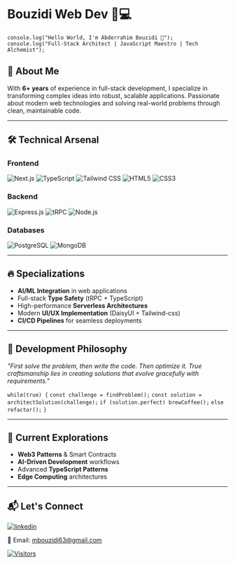 # Bouzidi Web Dev 👨💻

`console.log("Hello World, I'm Abderrahim Bouzidi 👋");`  
`console.log("Full-Stack Architect | JavaScript Maestro | Tech Alchemist");`

## 🚀 About Me

With **6+ years** of experience in full-stack development, I specialize in transforming complex ideas into robust, scalable applications. Passionate about modern web technologies and solving real-world problems through clean, maintainable code.

---

## 🛠 Technical Arsenal

### **Frontend**

![Next.js](https://img.shields.io/badge/-Next.js-000000?style=for-the-badge&logoColor=white&logo=next.js) ![TypeScript](https://img.shields.io/badge/-TypeScript-3178C6?style=for-the-badge&logoColor=white&logo=typescript) ![Tailwind CSS](https://img.shields.io/badge/-Tailwind_CSS-38B2AC?style=for-the-badge&logoColor=white&logo=tailwind-css) ![HTML5](https://img.shields.io/badge/-HTML5-E34F26?style=for-the-badge&logoColor=white&logo=html5) ![CSS3](https://img.shields.io/badge/-CSS3-1572B6?style=for-the-badge&logoColor=white&logo=css3)

### **Backend**

![Express.js](https://img.shields.io/badge/-Express.js-000000?style=for-the-badge&logoColor=white&logo=express) ![tRPC](https://img.shields.io/badge/-tRPC-2596BE?style=for-the-badge&logoColor=white&logo=trpc) ![Node.js](https://img.shields.io/badge/-Node.js-339933?style=for-the-badge&logoColor=white&logo=node.js)

### **Databases**

![PostgreSQL](https://img.shields.io/badge/-PostgreSQL-336791?style=for-the-badge&logoColor=white&logo=postgresql) ![MongoDB](https://img.shields.io/badge/-MongoDB-47A248?style=for-the-badge&logoColor=white&logo=mongodb)

---

## 🔥 Specializations

-   **AI/ML Integration** in web applications
-   Full-stack **Type Safety** (tRPC + TypeScript)
-   High-performance **Serverless Architectures**
-   Modern **UI/UX Implementation** (DaisyUI + Tailwind-css)
-   **CI/CD Pipelines** for seamless deployments

---

## 🧠 Development Philosophy

_"First solve the problem, then write the code. Then optimize it. True craftsmanship lies in creating solutions that evolve gracefully with requirements."_

`while(true) {`
`const challenge = findProblem();`
`const solution = architectSolution(challenge);`
`if (solution.perfect) brewCoffee();`
`else refactor();`
`}`

---

## 🌱 Current Explorations

-   **Web3 Patterns** & Smart Contracts
-   **AI-Driven Development** workflows
-   Advanced **TypeScript Patterns**
-   **Edge Computing** architectures

---

## 📬 Let's Connect

[![linkedin](<https://img.shields.io/badge/LinkedIn%20(abderrahim%20(moum)%20bouzidi)-3178C6?style=for-the-badge>)](https://www.linkedin.com/in/abderrahim-bouzidi-310724195 "Abderrahim Bouzidi")

📧 Email: <a href="mailto:mbouzidi63@gmail.com">mbouzidi63@gmail.com</a>

[![Visitors](https://api.visitorbadge.io/api/visitors?path=moumbou%2Fportfolio&label=Profile%20Views&countColor=%23263759)](https://visitorbadge.io/status?path=moumbou%2Fportfolio)
